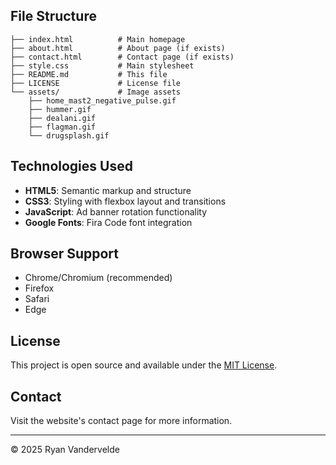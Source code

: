 ## File Structure

```
├── index.html          # Main homepage
├── about.html          # About page (if exists)
├── contact.html        # Contact page (if exists)
├── style.css           # Main stylesheet
├── README.md           # This file
├── LICENSE             # License file
└── assets/             # Image assets
    ├── home_mast2_negative_pulse.gif
    ├── hummer.gif
    ├── dealani.gif
    ├── flagman.gif
    └── drugsplash.gif
```

## Technologies Used

- **HTML5**: Semantic markup and structure
- **CSS3**: Styling with flexbox layout and transitions
- **JavaScript**: Ad banner rotation functionality
- **Google Fonts**: Fira Code font integration

## Browser Support

- Chrome/Chromium (recommended)
- Firefox
- Safari
- Edge

## License

This project is open source and available under the [MIT License](LICENSE).

## Contact

Visit the website's contact page for more information.

---

© 2025 Ryan Vandervelde
